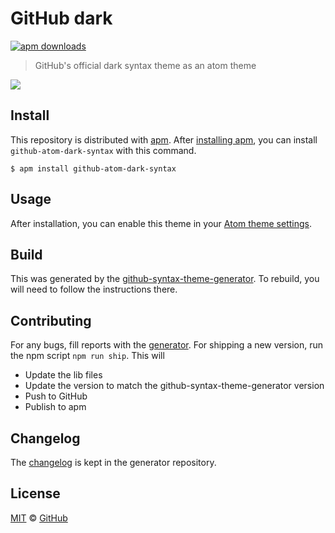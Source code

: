# GitHub dark

[![apm downloads](https://img.shields.io/apm/dm/github-atom-dark-syntax.svg?maxAge=2592000)](https://atom.io/packages/github-atom-dark-syntax)

> GitHub's official dark syntax theme as an atom theme

![](https://cloud.githubusercontent.com/assets/54012/16179525/82e67568-3636-11e6-8830-1685ab6e628e.png)

## Install

This repository is distributed with [apm][apm]. After [installing apm][install-apm], you can install `github-atom-dark-syntax` with this command.

```
$ apm install github-atom-dark-syntax
```

## Usage

After installation, you can enable this theme in your [Atom theme settings](http://flight-manual.atom.io/using-atom/sections/atom-packages/#_atom_themes).

## Build

This was generated by the [github-syntax-theme-generator](https://github.com/primer/github-syntax-theme-generator). To rebuild, you will need to follow the instructions there.

## Contributing

For any bugs, fill reports with the [generator](https://github.com/primer/github-syntax-theme-generator/issues). For shipping a new version, run the npm script `npm run ship`. This will

- Update the lib files
- Update the version to match the github-syntax-theme-generator version
- Push to GitHub
- Publish to apm

## Changelog

The [changelog](https://github.com/primer/github-syntax-theme-generator/blob/master/CHANGELOG.md) is kept in the generator repository.

## License

[MIT](./LICENSE) &copy; [GitHub](https://github.com/)

[docs]: http://primercss.io/
[npm]: https://www.npmjs.com/
[install-npm]: https://docs.npmjs.com/getting-started/installing-node
[install-apm]: https://github.com/atom/apm#installing
[sass]: http://sass-lang.com/
[apm]: https://atom.io/themes
